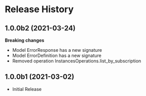 # Release History

## 1.0.0b2 (2021-03-24)

**Breaking changes**

  - Model ErrorResponse has a new signature
  - Model ErrorDefinition has a new signature
  - Removed operation InstancesOperations.list_by_subscription

## 1.0.0b1 (2021-03-02)

* Initial Release
